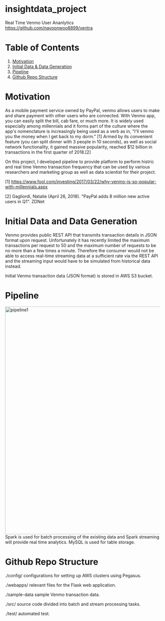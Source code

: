 # insightdata_project
Real Time Venmo User Ananlytics
https://github.com/nayoonwoo8899/ventra

# Table of Contents
1. [Motivation](README.md#motivation)
2. [Initial Data & Data Generation](README.md#initial-data-and-data-generation)
3. [Pipeline](README.md#pipeline)
4. [Github Repo Structure](README.md#github-repo-structure)

# Motivation

As a mobile payment service owned by PayPal, venmo allows users to make and share payment with other users who are connected.
With Venmo app, you can easily split the bill, cab fare, or much more. It is widely used especially among millennials and it forms part of the culture where the app's nomenclature is increasingly being used as a verb as in, "I'll venmo you the money when I get back to my dorm." [1]
Armed by its convenient feature (you can split dinner with 3 people in 10 seconds), as well as social network functionality, it gained massive popularity, reached $12 billion in transactions in the first quarter of 2018.[2]

On this project, I developed pipeline to provide platform to perform histric and real time Venmo transaction frequency that can be used by various researchers and marketing group as well as data scientist for their project.

[1] https://www.fool.com/investing/2017/03/22/why-venmo-is-so-popular-with-millennials.aspx

[2] Gagliordi, Natalie (April 26, 2018). "PayPal adds 8 million new active users in Q1". ZDNet


# Initial Data and Data Generation

Venmo provides public REST API that transmits transaction details in JSON format upon request. Unfortunately it has recently limited the maximum transactions per request to 50 and the maximum number of requests to be no more than a few times a minute. Therefore the consumer would not be able to access real-time streaming data at a sufficient rate via the REST API and the streaming input would have to be simulated from historical data instead.

Initial Venmo transaction data (JSON format) is stored in AWS S3 bucket.

# Pipeline

<img width="742" alt="pipeline1" src="https://user-images.githubusercontent.com/41222469/45603086-76bd2200-b9f6-11e8-9384-c08469f05b04.png">
Spark is used for batch processing of the existing data and Spark streaming will provide real time analytics.
MySQL is used for table storage.


# Github Repo Structure
./config/ configurations for setting up AWS clusters using Pegasus.

./webapps/ relevant files for the Flask web application.

./sample-data sample Venmo transaction data.

./src/ source code divided into batch and stream processing tasks.

./test/ automated test.





